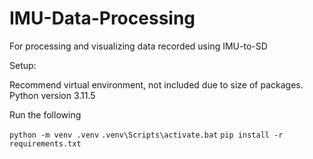# IMU-Data-Processing
For processing and visualizing data recorded using IMU-to-SD

Setup:

Recommend virtual environment, not included due to size of packages.
Python version 3.11.5

Run the following

`python -m venv .venv`
`.venv\Scripts\activate.bat`
`pip install -r requirements.txt`